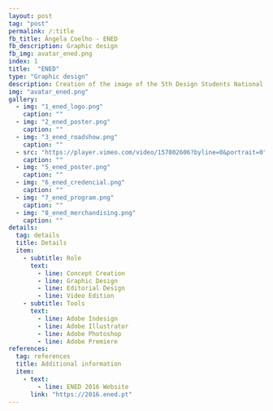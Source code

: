 ```yaml
---
layout: post
tag: "post"
permalink: /:title
fb_title: Ângela Coelho - ENED
fb_description: Graphic design
fb_img: avatar_ened.png
index: 1
title:  "ENED"
type: "Graphic design"
description: Creation of the image of the 5th Design Students National Meeting (ENED) in Coimbra, Portugal. This meeting brings together design students of different fields during five days full of activities which comprise the main areas of interest in this area. Since this is an event that combines many fields and subjects related to design, the idea was to overcome these differences by creating an identity that connected all the areas of design. The identity, which was created by a group of students and graduates, implied the construction of all the graphic material, merchandising, social media and promotional content.
img: "avatar_ened.png"
gallery:
  - img: "1_ened_logo.png"
    caption: ""
  - img: "2_ened_poster.png"
    caption: ""
  - img: "3_ened_roadshow.png"
    caption: ""
  - src: "https://player.vimeo.com/video/157802606?byline=0&portrait=0"
    caption: ""
  - img: "5_ened_poster.png"
    caption: ""
  - img: "6_ened_credencial.png"
    caption: ""
  - img: "7_ened_program.png"
    caption: ""
  - img: "8_ened_merchandising.png"
    caption: ""
details:
  tag: details
  title: Details
  item:
    - subtitle: Role
      text:
        - line: Concept Creation
        - line: Graphic Design
        - line: Editorial Design
        - line: Video Edition
    - subtitle: Tools
      text:
        - line: Adobe Indesign
        - line: Adobe Illustrator
        - line: Adobe Photoshop
        - line: Adobe Premiere
references:
  tag: references
  title: Additional information
  item:
    - text:
        - line: ENED 2016 Website
      link: "https://2016.ened.pt"
---
```

